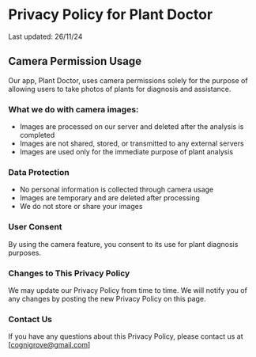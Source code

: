 # Privacy Policy for Plant Doctor

Last updated: 26/11/24

## Camera Permission Usage

Our app, Plant Doctor, uses camera permissions solely for the purpose of allowing users to take photos of plants for diagnosis and assistance. 

### What we do with camera images:
- Images are processed on our server and deleted after the analysis is completed
- Images are not shared, stored, or transmitted to any external servers
- Images are used only for the immediate purpose of plant analysis

### Data Protection
- No personal information is collected through camera usage
- Images are temporary and are deleted after processing
- We do not store or share your images

### User Consent
By using the camera feature, you consent to its use for plant diagnosis purposes.

### Changes to This Privacy Policy
We may update our Privacy Policy from time to time. We will notify you of any changes by posting the new Privacy Policy on this page.

### Contact Us
If you have any questions about this Privacy Policy, please contact us at [cognigrove@gmail.com]
